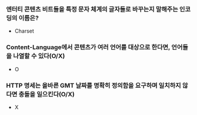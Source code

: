 ### 엔터티 콘텐츠 비트들을 특정 문자 체계의 글자들로 바꾸는지 말해주는 인코딩의 이름은?

- Charset

### Content-Language에서 콘텐츠가 여러 언어를 대상으로 한다면, 언어들을 나열할 수 있다(O/X)

- O

### HTTP 명세는 올바른 GMT 날짜를 명확히 정의함을 요구하며 일치하지 않다면 충돌을 일으킨다(O/X)

- X
